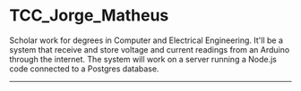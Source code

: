 # TCC_Jorge_Matheus
Scholar work for degrees in Computer and Electrical Engineering. It'll be a system that receive and store voltage and current readings from an Arduino through the internet.
The system will work on a server running a Node.js code connected to a Postgres database.
_________________________________________________________________________________________________________________________________
